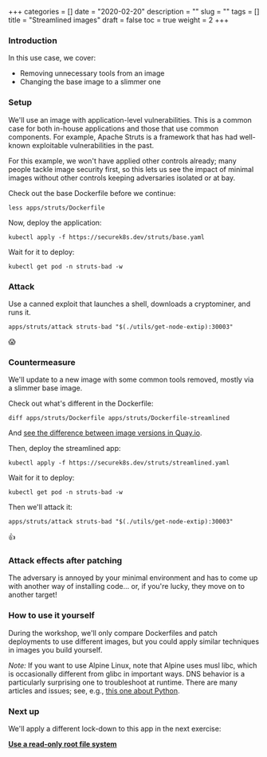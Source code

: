 +++
categories = []
date = "2020-02-20"
description = ""
slug = ""
tags = []
title = "Streamlined images"
draft = false
toc = true
weight = 2
+++

### Introduction
In this use case, we cover:

 - Removing unnecessary tools from an image
 - Changing the base image to a slimmer one

### Setup
We'll use an image with application-level vulnerabilities.
This is a common case for both in-house applications and those
that use common components. For example, Apache Struts is a
framework that has had well-known exploitable vulnerabilities
in the past.

For this example, we won't have applied other controls already;
many people tackle image security first, so this lets us see the
impact of minimal images without other controls keeping
adversaries isolated or at bay.

Check out the base Dockerfile before we continue:

```
less apps/struts/Dockerfile
```

Now, deploy the application:

```
kubectl apply -f https://securek8s.dev/struts/base.yaml
```

Wait for it to deploy:

```
kubectl get pod -n struts-bad -w
```

### Attack
Use a canned exploit that launches a shell, downloads a cryptominer,
and runs it.

```
apps/struts/attack struts-bad "$(./utils/get-node-extip):30003"
```

😱

### Countermeasure
We'll update to a new image with some common tools removed, mostly via a slimmer base image.

Check out what's different in the Dockerfile:

```
diff apps/struts/Dockerfile apps/struts/Dockerfile-streamlined
```

And [see the difference between image versions in Quay.io](https://quay.io/repository/connorg/struts?tab=tags).

Then, deploy the streamlined app:

```
kubectl apply -f https://securek8s.dev/struts/streamlined.yaml
```

Wait for it to deploy:

```
kubectl get pod -n struts-bad -w
```

Then we'll attack it:

```
apps/struts/attack struts-bad "$(./utils/get-node-extip):30003"
```

👍

### Attack effects after patching
The adversary is annoyed by your minimal environment and has to
come up with another way of installing code... or, if you're lucky,
they move on to another target!

### How to use it yourself
During the workshop, we'll only compare Dockerfiles and
patch deployments to use different images, but you could
apply similar techniques in images you build yourself.

_Note:_ If you want to use Alpine Linux, note that Alpine uses
musl libc, which is occasionally different from glibc in
important ways. DNS behavior is a particularly surprising one
to troubleshoot at runtime. There are many articles and issues;
see, e.g., [this one about Python](https://pythonspeed.com/articles/alpine-docker-python/).

### Next up
We'll apply a different lock-down to this app in the next exercise:

[**Use a read-only root file system**](../10-ro-fs)
